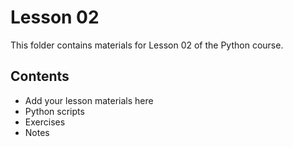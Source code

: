 # Lesson 02

This folder contains materials for Lesson 02 of the Python course.

## Contents
- Add your lesson materials here
- Python scripts
- Exercises
- Notes

